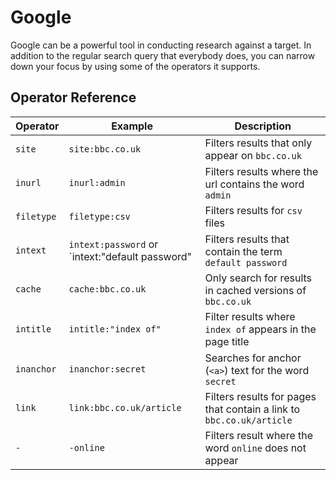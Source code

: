 # Google

Google can be a powerful tool in conducting research against a target. In addition to the regular search query that everybody does, you can narrow down your focus by using some of the operators it supports.

## Operator Reference

| Operator | Example | Description |
| -- | -- | -- |
| `site` | `site:bbc.co.uk` | Filters results that only appear on `bbc.co.uk` |
| `inurl` | `inurl:admin` | Filters results where the url contains the word `admin` |
| `filetype` | `filetype:csv` | Filters results for `csv` files |
|  `intext` | `intext:password` or `intext:"default password" | Filters results that contain the term `default password` |
| `cache` | `cache:bbc.co.uk` | Only search for results in cached versions of `bbc.co.uk` |
| `intitle` | `intitle:"index of"` | Filter results where `index of` appears in the page title |
| `inanchor` | `inanchor:secret` | Searches for anchor (`<a>`) text for the word `secret` |
| `link` | `link:bbc.co.uk/article` | Filters results for pages that contain a link to `bbc.co.uk/article` |
| `-` | `-online` | Filters result where the word `online` does not appear |

